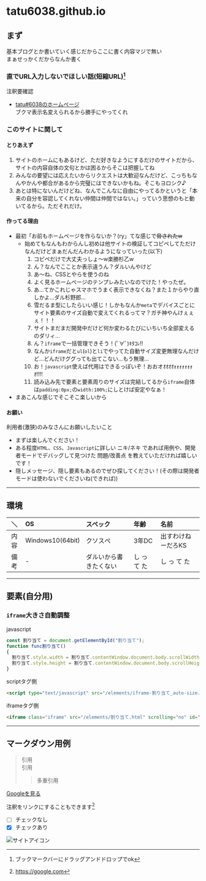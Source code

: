 # **tatu6038.github.io**
## **まず**  
基本ブログとか書いていく感じだからここに書く内容マジで無い  
まぁせっかくだからなんか書く  
### **直でURL入力しないでほしい話(短縮URL)**[^気づいたこと１]
[^気づいたこと１]:ブックマークバーにドラッグアンドドロップでok[^気づいたこと２]
[^気づいたこと２]:それなら変える必要なかったくね？[^気づいたこと３]
[^気づいたこと３]:なんとアクセス回数が見れるらしい[^気づいたこと４]
[^気づいたこと４]:ファッ！？[^気づいたこと５]
[^気づいたこと５]:だからアクセス数増やしてやんねーよwとかいうアンチは来ないでくださーいw[^気づいたこと６]
[^気づいたこと６]:開発中に自分のアクセスで増えないように自分だけは元URL使いまーす

注釈要確認
* [tatu#6038のホームページ](https://bit.ly/tatu6038)  
ブクマ表示名変えられるから勝手にやってくれ
### **このサイトに関して**  
#### **とりあえず**
1. サイトのホームにもあるけど、ただ好きなようにするだけのサイトだから、サイトの内容自体の文句とかは困るからそこは把握してね
1. みんなの要望には応えたいからリクエストは大歓迎なんだけど、こっちもなんやかんや都合があるから完璧にはできないかもね。そこもヨロシク♪
1. あとは特にないんだけどね、なんでこんなに自由にやってるかというと「本来の自分を容認してくれない仲間は仲間ではない。」っていう思想のもと動いてるから。ただそれだけ。
#### **作ってる理由**   
* 最初「お前もホームページを作らないか？(ry」てな感じで~~脅されたw~~  
  * 始めてもなんもわからんし初めは他サイトの検証してコピペしてただけなんだけどまぁだんだんわかるようになっていった(以下)  
    1. コピペだけで大丈夫っしょ～w楽勝杉乙w  
    1. ん？なんでこことか表示違うん？ダルいんやけど  
    1. あ～ね、CSSとやらを使うのね  
    1. よく見るホームページのテンプレみたいなのでけた！やったぜ。  
    1. あ…てかこれじゃスマホでうまく表示できなくね？また１からやり直しかよ…ダル杉野郎…  
    1. 雪だるま型にしたらいい感じ！しかもなんか`meta`でデバイスごとにサイト要素のサイズ自動で変えてくれるってマ？ガチ神やんけぇぇぇ！！！  
    1. サイトまだまだ開発中だけど何か変わるたびにいちいち全部変えるのダリィ…  
    1. ん？`iframe`で一括管理できそう！(ﾟ∀ﾟ)ｷﾀｺﾚ!!  
    1. なんか`iframe`だと`ul`(`ol`)と`li`でやってた自動サイズ変更無理なんだけど…どんだけググっても出てこない…もう無理…  
    1. お！`javascript`使えば代用はできるっぽいぞ！おおオｵｵｵｵｫｫｫｫｫｫｫｵ!!!!  
    1. 読み込み先で要素と要素周りのサイズは完結してるから`iframe`自体は`padding:0px;`の`width:100%;`にしとけば安定やなぁ！   
* まあこんな感じでそこそこ楽しいから  
#### **お願い**  
利用者(激狭)のみなさんにお願いしたいこと  
* まずは楽しんでください！  
* ある程度`HTML`、`CSS`、`Javascript`に詳しい ニキ/ネキ であれば用例や、開発者モードでデバッグして見つけた 問題/改善点 を教えていただければ嬉しいです！  
* 隠しメッセージ、隠し要素もあるのでぜひ探してください！(その際は開発者モードは使わないでくださいね(できれば))  
---  
## **環境**  
|＼|OS|スペック|年齢|名前|
|:---:|:---|:---|:---|:---|
|内容|Windows10(64bit)|クソスぺ|3年DC|出すわけねーだろKS|
|備考|-|ダルいから書きたくない|し っ て た|し っ て た|
---  
## **要素(自分用)**  
### **`iframe`大きさ自動調整**  
javascript  
```js  
const 割り当て = document.getElementById("割り当て");  
function func割り当て()  
{  
  割り当て.style.width = 割り当て.contentWindow.document.body.scrollWidth + "px";  
  割り当て.style.height = 割り当て.contentWindow.document.body.scrollHeight + "px";  
}  
```  
scriptタグ側  
```html  
<script type="text/javascript" src="/elements/iframe-割り当て_auto-size.js" async></script>  
```  
iframeタグ側  
```html  
<iframe class="iframe" src="/elements/割り当て.html" scrolling="no" id="割り当て" onload="func割り当て()"></iframe>  
```


---  
## マークダウン用例  

> 引用  
> 引用
>> 多重引用

[Googleを見る]([^Google])
[^Google]: https://google.com

注釈をリンクにすることもできます[^注釈2]
[^注釈2]: https://google.com

- [ ] チェックなし
- [x] チェックあり

![サイトアイコン](/headericon.png)

